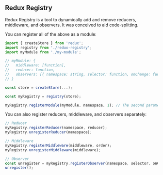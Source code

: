 ## Redux Registry

Redux Registry is a tool to dynamically add and remove reducers, middleware, and observers. It was conceived to aid code-splitting.

You can register all of the above as a module:

```js
import { createStore } from 'redux';
import registry from './redux-registry';
import myModule from './my-module';

// myModule: {
//   middleware: [function],
//   reducer: function,
//   observers: [{ namespace: string, selector: function, onChange: function }]
// }

const store = createStore(...);

const myRegistry = registry(store);

myRegistry.registerModule(myModule, namespace, 1); // The second parameter here is the order for the middleware (optional)
```

You can also register reducers, middleware, and observers separately:

```js
// Reducer
myRegistry.registerReducer(namespace, reducer);
myRegistry.unregisterReducer(namespace);

// Middleware
myRegistry.registerMiddleware(middleware, order);
myRegistry.unregisterMiddleware(middleware);

// Observer
const unregister = myRegistry.registerObserver(namespace, selector, onChange);
unregister();
```
